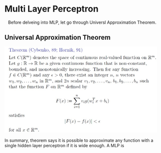 # Multi Layer Perceptron
&nbsp;&nbsp; Before delveing into MLP, let go through Universl Approximation Theorem.
## Universal Approximation Theorem

<p align="center"><img src = "images/UAT.jpg"><br/>
  
 In summary, theorem says it is possible to approximate any function with a single hidden layer perceptron if it is wide enough. 
  A MLP is 
  
  
